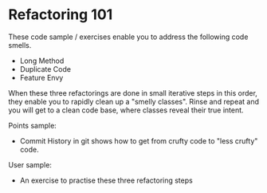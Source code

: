 Refactoring 101
==============

These code sample / exercises enable you to address the following code smells.  
- Long Method
- Duplicate Code
- Feature Envy

When these three refactorings are done in small iterative steps in this order, they enable you to rapidly clean up a "smelly classes". Rinse and repeat and you will get to a clean code base, where classes reveal their true intent.

Points sample:
- Commit History in git shows how to get from crufty code to "less crufty" code.

User sample:
- An exercise to practise these three refactoring steps
